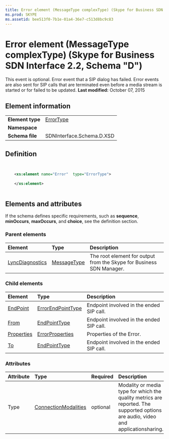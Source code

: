 ```yaml
---
title: Error element (MessageType complexType) (Skype for Business SDN Interface 2.2, Schema "D")
ms.prod: SKYPE
ms.assetid: bee513f0-7b1e-01a4-36e7-c513d8bc9c83
---
```



# Error element (MessageType complexType) (Skype for Business SDN Interface 2.2, Schema "D")
This event is optional. Error event that a SIP dialog has failed. Error events are also sent for SIP calls that are terminated even before a media stream is started or for failed to be updated. 
 **Last modified:** October 07, 2015
  
    
    


## Element information


|||
|:-----|:-----|
|**Element type**| [ErrorType](errortype-complextype.md)|
|**Namespace**||
|**Schema file**|SDNInterface.Schema.D.XSD |
   

## Definition


```XML


    <xs:element name="Error"  type="ErrorType">
    
    </xs:element>
  
```


## Elements and attributes

If the schema defines specific requirements, such as **sequence**, **minOccurs**, **maxOccurs**, and **choice**, see the definition section. 
  
    
    

### Parent elements



|**Element**|**Type**|**Description**|
|:-----|:-----|:-----|
| [LyncDiagnostics](lyncdiagnostics-element.md)| [MessageType](messagetype-complextype.md)|The root element for output from the Skype for Business SDN Manager. |
   

### Child elements



|**Element**|**Type**|**Description**|
|:-----|:-----|:-----|
| [EndPoint](endpoint-element-errortype-complextype-1.md)| [ErrorEndPointType](errorendpointtype-complextype.md)|Endpoint involved in the ended SIP call. |
| [From](from-element-errortype-complextype.md)| [EndPointType](endpointtype-complextype.md)|Endpoint involved in the ended SIP call. |
| [Properties](properties-element-errortype-complextype.md)| [ErrorProperties](errorproperties-complextype-1.md)|Properties of the Error. |
| [To](to-element-errortype-complextype-1.md)| [EndPointType](endpointtype-complextype.md)|Endpoint involved in the ended SIP call. |
   

### Attributes



|**Attribute**|**Type**|**Required**|**Description**|**Possible values**|
|:-----|:-----|:-----|:-----|:-----|
|Type | [ConnectionModalities](connectionmodalities-simpletype.md)|optional |Modality or media type for which the quality metrics are reported. The supported options are audio, video and applicationsharing. |Values of the ConnectionModalities type. |
   

